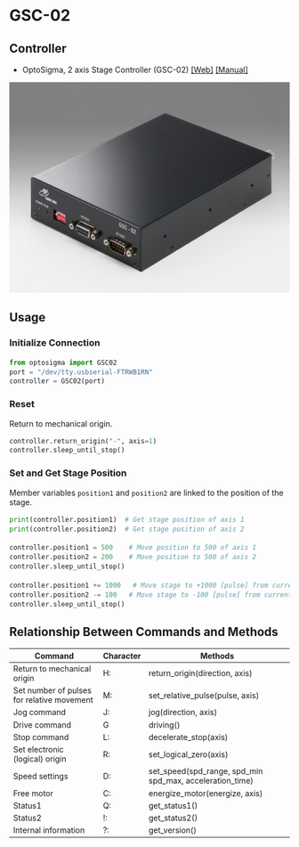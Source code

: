 # GSC-02

## Controller
- OptoSigma, 2 axis Stage Controller (GSC-02) [[Web]](https://jp.optosigma.com/en_jp/gsc-02.html) [[Manual]](https://jp.optosigma.com/html/en_jp/software/motorize/manual_en/GSC-02.pdf)

![](GSC-02.jpg)


## Usage
### Initialize Connection
```python
from optosigma import GSC02
port = "/dev/tty.usbserial-FTRWB1RN"
controller = GSC02(port)
```
### Reset
Return to mechanical origin.
```python
controller.return_origin("-", axis=1)
controller.sleep_until_stop()
```

### Set and Get Stage Position
Member variables `position1` and `position2` are linked to the position of the stage.
```python
print(controller.position1)  # Get stage position of axis 1
print(controller.position2)  # Get stage position of axis 2

controller.position1 = 500    # Move position to 500 of axis 1
controller.position2 = 200    # Move position to 500 of axis 2
controller.sleep_until_stop()

controller.position1 += 1000   # Move stage to +1000 [pulse] from current position of axis 1
controller.position2 -= 100   # Move stage to -100 [pulse] from current position of axis 2
controller.sleep_until_stop()
```

## Relationship Between Commands and Methods
| Command | Character | Methods |
| --- | ---| --- | 
| Return to mechanical origin | H: | return_origin(direction, axis) |
| Set number of pulses for  relative movement | M: | set_relative_pulse(pulse, axis) |
| Jog command | J: | jog(direction, axis) |
| Drive command | G | driving() |
| Stop command | L: | decelerate_stop(axis) |
| Set electronic (logical) origin | R: | set_logical_zero(axis) |
| Speed settings | D: | set_speed(spd_range, spd_min spd_max, acceleration_time) |
| Free motor | C: | energize_motor(energize, axis) |
| Status1 | Q: | get_status1() |
| Status2 | !: | get_status2() |
| Internal information | ?: | get_version() |